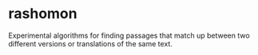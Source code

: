 rashomon
========

Experimental algorithms for finding passages that match up between two
different versions or translations of the same text.

